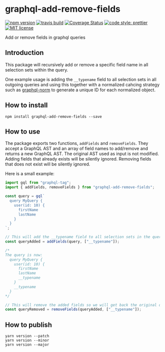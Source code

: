 # graphql-add-remove-fields

[![npm version][version-image]][version-url]
[![travis build][travis-image]][travis-url]
[![Coverage Status][codecov-image]][codecov-url]
[![code style: prettier][prettier-image]][prettier-url]
[![MIT license][license-image]][license-url]

Add or remove fields in graphql queries

## Introduction

This package will recursively add or remove a specific field name in all selection sets within the query.

One example usage is adding the `__typename` field to all selection sets in all outgoing queries and using this together with a normalized cahcing strategy such as [graphql-norm](https://www.npmjs.com/package/graphql-norm) to generate a unique ID for each normalized object.

## How to install

```
npm install graphql-add-remove-fields --save
```

## How to use

The package exports two functions, `addFields` and `removeFields`. They accept a GraphQL AST and an array of field names to add/remove and returns a new GraphQL AST. The original AST used as input is not modified. Adding fields that already exists will be silently ignored. Removing fields that does not exist will be silently ignored.

Here is a small example:

```js
import gql from "graphql-tag";
import { addFields, removeFields } from "graphql-add-remove-fields";

const query = gql`
  query MyQuery {
    user(id: 10) {
      firstName
      lastName
    }
  }
`;

// This will add the __typename field to all selection sets in the query
const queryAdded = addFields(query, ["__typename"]);

/*
The query is now:
  query MyQuery {
    user(id: 10) {
      firstName
      lastName
      __typename
    }
    __typename
  }
*/

// This will remove the added fields so we will get back the original query
const queryRemoved = removeFields(queryAdded, ["__typename"]);
```

## How to publish

```
yarn version --patch
yarn version --minor
yarn version --major
```

[version-image]: https://img.shields.io/npm/v/graphql-add-remove-fields.svg?style=flat
[version-url]: https://www.npmjs.com/package/graphql-add-remove-fields
[travis-image]: https://travis-ci.com/dividab/graphql-add-remove-fields.svg?branch=master&style=flat
[travis-url]: https://travis-ci.com/dividab/graphql-add-remove-fields
[codecov-image]: https://codecov.io/gh/dividab/graphql-add-remove-fields/branch/master/graph/badge.svg
[codecov-url]: https://codecov.io/gh/dividab/graphql-add-remove-fields
[license-image]: https://img.shields.io/github/license/dividab/graphql-add-remove-fields.svg?style=flat
[license-url]: https://opensource.org/licenses/MIT
[prettier-image]: https://img.shields.io/badge/code_style-prettier-ff69b4.svg?style=flat
[prettier-url]: https://github.com/prettier/prettier
